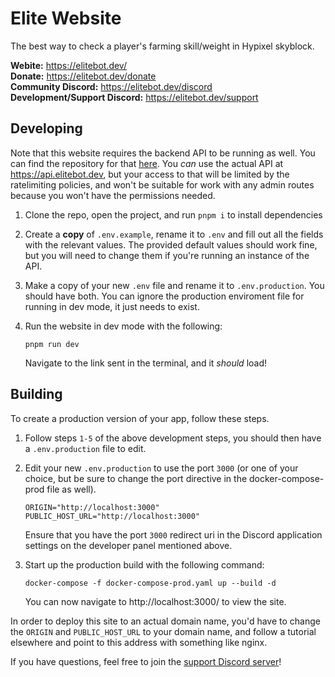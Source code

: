 # Elite Website

The best way to check a player's farming skill/weight in Hypixel skyblock.

**Webite:** https://elitebot.dev/ \
**Donate:** https://elitebot.dev/donate \
**Community Discord:** https://elitebot.dev/discord \
**Development/Support Discord:** https://elitebot.dev/support

## Developing

Note that this website requires the backend API to be running as well. You can find the repository for that [here](https://github.com/EliteFarmers/API). You _can_ use the actual API at https://api.elitebot.dev, but your access to that will be limited by the ratelimiting policies, and won't be suitable for work with any admin routes because you won't have the permissions needed.

1. Clone the repo, open the project, and run `pnpm i` to install dependencies

2. Create a **copy** of `.env.example`, rename it to `.env` and fill out all the fields with the relevant values. The provided default values should work fine, but you will need to change them if you're running an instance of the API.

3. Make a copy of your new `.env` file and rename it to `.env.production`. You should have both. You can ignore the production enviroment file for running in dev mode, it just needs to exist.

4. Run the website in dev mode with the following:

    ```
    pnpm run dev
    ```

    Navigate to the link sent in the terminal, and it _should_ load!

## Building

To create a production version of your app, follow these steps.

1. Follow steps `1-5` of the above development steps, you should then have a `.env.production` file to edit.

2. Edit your new `.env.production` to use the port `3000` (or one of your choice, but be sure to change the port directive in the docker-compose-prod file as well).

    ```
    ORIGIN="http://localhost:3000"
    PUBLIC_HOST_URL="http://localhost:3000"
    ```

    Ensure that you have the port `3000` redirect uri in the Discord application settings on the developer panel mentioned above.

3. Start up the production build with the following command:
    ```
    docker-compose -f docker-compose-prod.yaml up --build -d
    ```
    You can now navigate to http://localhost:3000/ to view the site.

In order to deploy this site to an actual domain name, you'd have to change the `ORIGIN` and `PUBLIC_HOST_URL` to your domain name, and follow a tutorial elsewhere and point to this address with something like nginx.

If you have questions, feel free to join the [support Discord server](https://elitebot.dev/support)!
